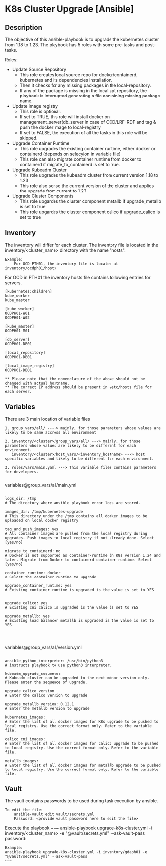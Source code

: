 K8s Cluster Upgrade [Ansible]
============================================================================

Description
----------------------------------------------------------------------------
The objective of this ansible-playbook is to upgrade the kubernetes cluster from 1.18 to 1.23.
The playbook has 5 roles with some pre-tasks and post-tasks.


Roles:
- Update Source Repository
	- This role creates local source repo for docker/containerd, kubernetes and its dependencies installation.
	- Then it checks for any missing packages in the local-repository.
	- If any of the package is missing in the local apt repository, the playbook is interrupted generating a file containing missing package name.
- Update image registry
	- This role is optional.
	- If set to TRUE, this role will install docker on management_server(db_server in case of OCD/LRF-RDF and tag & push the docker image to local-registry
	- If set to FALSE, the execution of all the tasks in this role will be skipped.
- Upgrade Container Runtime
	- This role upgrades the existing container runtime, either docker or containerd (depends on selecyion in variable file)
	- This role can also migrate container runtime from docker to containerd if migrate_to_containerd is set to true.	
- Upgrade Kubeadm Cluster
	- This role upgrades the kubeadm cluster from current version 1.18 to 1.23
	- This role also sense the current version of the cluster and applies the upgrade from current to 1.23
- Upgrade Cluster Components
	- This role upgardes the cluster component metallb if upgrade_metallb is set to true
	- This role upgardes the cluster component calico if upgrade_calico is set to true

	

Inventory
----------------------------------------------------------------------------
The inventory will differ for each cluster.
The inventory file is located in the inventory/<cluster_name> directory with the name "hosts".
~~~
Example:
	For OCD-PTH01, the inventory file is located at inventory/ocdph01/hosts

~~~
For OCD in PTH01 the inventory hosts file contains following entries for servers.

~~~
[kubernetes:children]
kube_worker
kube_master

[kube_worker]
OCDPH01-W01
OCDPH01-W02

[kube_master]
OCDPH01-M01

[db_server]
OCDPH01-DB01

[local_repository]
OCDPH01-DB01

[local_image_registry]
OCDPH01-DB01

** Please note that the nomenclature of the above should not be changed with actual hostname.
** The correct IP address should be present in /etc/hosts file for each server.

~~~

Variables
----------------------------------------------------------------------------
There are 3 main location of variable files
~~~
1. group_vars/all/ ----> mainly, for those parameters whose values are likely to be same accross all environment

2. inventory/<cluster>/group_vars/all/ ---> mainly, for those parameters whose values are likely to be different for each environment.
   inventory/<cluster>/host_vars/<inventory_hostname> ---> host specific variables and likely to be different for each environment.
   
3. roles/vars/main.yaml ---> This variable files contains parameters for developers.
	
~~~

variables@group_vars/all/main.yml
~~~

logs_dir: /tmp
# The directory where ansible playbook error logs are stored.

images_dir: /tmp/kubernetes-upgrade
# This directory under the /tmp contains all docker images to be uploaded on local docker registry

tag_and_push_images: yes
# All container images are pulled from the local registry during upgrades. Push images to local registry if not already done. Select [yes/no]

migrate_to_containerd: no
# Docker is not supported as container-runtime in K8s version 1.24 and later. Migrate from Docker to containerd container-runtime. Select [yes/no]

container_runtime: docker
# Select the container runtime to upgrade

upgrade_container_runtime: yes
# Existing container runtime is upgraded is the value is set to YES


upgrade_calico: yes
# Existing cni calico is upgraded is the value is set to YES

upgrade_metallb: yes
# Existing load balancer metallb is upgraded is the value is set to YES




~~~

variables@group_vars/all/version.yml
~~~

ansible_python_interpreter: /usr/bin/python3
# instructs playbook to use python3 interpreter.

kubeadm_upgrade_sequence:
# Kubeadm cluster can be upgraded to the next minor version only. Please enter the sequence of upgrade.

upgrade_calico_version:
# Enter the calico version to upgrade

upgrade_metallb_version: 0.12.1
# Enter the metallb version to upgrade

kubernetes_images:
# Enter the list of all docker images for K8s upgrade to be pushed to local registry. Use the correct format only. Refer to the variable file.

calico_cni_images:
# Enter the list of all docker images for calico upgrade to be pushed to local registry. Use the correct format only. Refer to the variable file.

metallb_images:
# Enter the list of all docker images for metallb upgrade to be pushed to local registry. Use the correct format only. Refer to the variable file.

~~~

Vault
----------------------------------------------------------------------------
The vault contains passwords to be used during task execution by ansible.
~~~
To edit the file:
	ansible-vault edit vault/secrets.yml
	Password: <provide vault password here to edit the file>
~~~


Execute the playbook
	~~~
	ansible-playbook upgrade-k8s-cluster.yml -i inventory/<cluster_name> -e "@vault/secrets.yml" --ask-vault-pass
	password: <provide the vault password here>

	Example:
	ansible-playbook upgrade-k8s-cluster.yml -i inventory/gdaph01 -e "@vault/secrets.yml" --ask-vault-pass
	~~~


